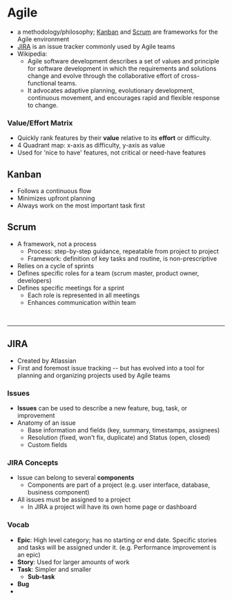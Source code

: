 # Agile

- a methodology/philosophy; [Kanban](#kanban) and [Scrum](#scrum) are frameworks for the Agile environment
- [JIRA](#jira) is an issue tracker commonly used by Agile teams
- Wikipedia:
  - Agile software development describes a set of values and principle for software development in which the requirements and solutions change and evolve through the collaborative effort of cross-functional teams. 
  - It advocates adaptive planning, evolutionary development, continuous movement, and encourages rapid and flexible response to change.

  
### Value/Effort Matrix
  
  - Quickly rank features by their **value** relative to its **effort** or difficulty.
  - 4 Quadrant map: x-axis as difficulty, y-axis as value
  - Used for 'nice to have' features, not critical or need-have features
  
## Kanban

- Follows a continuous flow
- Minimizes upfront planning
- Always work on the most important task first

## Scrum

- A framework, not a process
  - Process: step-by-step guidance, repeatable from project to project
  - Framework: definition of key tasks and routine, is non-prescriptive
- Relies on a cycle of sprints
- Defines specific roles for a team (scrum master, product owner, developers)
- Defines specific meetings for a sprint 
  - Each role is represented in all meetings
  - Enhances communication within team
  
&nbsp;
&nbsp;
&nbsp;

--- 

## JIRA
- Created by Atlassian
- First and foremost issue tracking -- but has evolved into a tool for planning and organizing projects used by Agile teams

### Issues
- **Issues** can be used to describe a new feature, bug, task, or improvement
- Anatomy of an issue
  - Base information and fields (key, summary, timestamps, assignees)
  - Resolution (fixed, won't fix, duplicate) and Status (open, closed)
  - Custom fields

### JIRA Concepts
- Issue can belong to several **components**
  - Components are part of a project (e.g. user interface, database, business component)
- All issues must be assigned to a project
  - In JIRA a project will have its own home page or dashboard
    
### Vocab

- **Epic**: High level category; has no starting or end date. Specific stories and tasks will be assigned under it. (e.g. Performance improvement is an epic)
- **Story**: Used for larger amounts of work
- **Task**: Simpler and smaller
  - **Sub-task**
- **Bug**
- 
